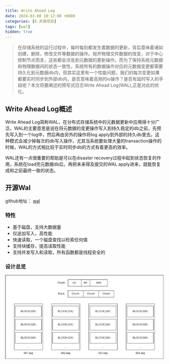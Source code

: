 ```yaml
---
title: Write Ahead Log
date: 2024-03-08 10:12:00 +0800
categories: [6.开源项目]
tags: [wal]
hidden: true
---
```


> 在存储系统的运行过程中，每时每刻都发生着数据的更新，背后意味着诸如创建，删除，修改文件等数据的操作。抛开物理文件数据的改变，对于中心控制节点而言，这些都会涉及到元数据的更新操作。而为了保持系统元数据和物理数据间的状态一致性，系统所有的数据操作对应的元数据变更都需要持久化到元数据db内，但其实这里有一个性能问题，我们的每次变更如果都要实时同步到外部db内，是否意味着高频的io操作？是否有延时写入的手段呢？本文将要阐述的预写式日志Write Ahead Log(WAL),正是对此的优化。

## Write Ahead Log概述

Write Ahead Log简称WAL，在分布式存储系统中的元数据更新中应用得十分广泛。WAL的主要意思是说在将元数据的变更操作写入到持久稳定的db之前，先预先写入到一个log中，然后再由另外的操作将log apply到外部的持久db里去。这种模式会减少掉每次的db写入操作，尤其当系统要处理大量的transaction操作的时候，WAL的方式相比较于实时同步db的方式有着更高的效率。

WAL还有一点很重要的帮助是可以在disaster recovery过程中起到状态恢复的作用，系统在load完元数据db后，再把未来得及提交的WAL apply进来，就能恢复成和之前最终一致的状态。

## 开源Wal 

github地址： [wal](https://github.com/Jasonbourne723/wal)

### 特性

- 基于磁盘，支持大数据量
- 仅追加写入，高性能
- 快速读取，一个磁盘查找以检索任何值
- 支持块缓存，提高读取性能
- 支持并发写入和读取，所有函数都是线程安全的

### 设计总览

![](/assets/img/wal/001.png)